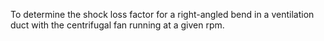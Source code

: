 To determine the shock loss factor for a right-angled bend in a ventilation duct with the centrifugal fan running at a given rpm.